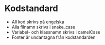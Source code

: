 # Kodstandard

- All kod skrivs på engelska  
- Alla filnamn skrivs i snake_case  
- Variabel- och klassnamn skrivs i camelCase  
- Fonter är undantagna från kodstandarden
